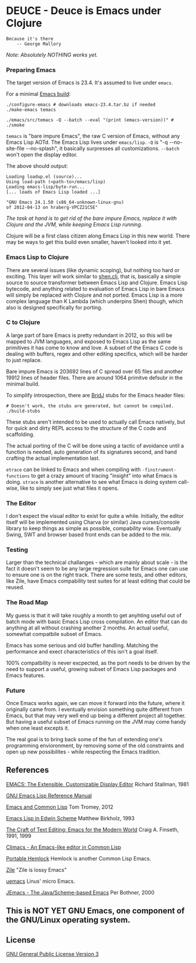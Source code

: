 # DEUCE - Deuce is Emacs under Clojure

    Because it's there
        -- George Mallory


*Note: Absolutely NOTHING works yet.*


### Preparing Emacs

The target version of Emacs is 23.4. It's assumed to live under `emacs`.


For a minimal [Emacs build](http://www.gnu.org/software/emacs/manual/html_node/elisp/Building-Emacs.html):

    ./configure-emacs # downloads emacs-23.4.tar.bz if needed
    ./make-emacs temacs

    ./emacs/src/temacs -Q --batch --eval "(print (emacs-version))" # ./smoke

`temacs` is "bare impure Emacs", the raw C version of Emacs, without any Emacs Lisp AOTd.
The Emacs Lisp lives under `emacs/lisp`. `-Q` is "-q --no-site-file --no-splash", it basically surpresses all customizations. `--batch` won't open the display editor.

The above should output:

    Loading loadup.el (source)...
    Using load-path (<path-to>/emacs/lisp)
    Loading emacs-lisp/byte-run...
    [... loads of Emacs Lisp loaded ...]

    "GNU Emacs 24.1.50 (x86_64-unknown-linux-gnu)
    of 2012-04-13 on hraberg-VPCZ21C5E"


*The task at hand is to get rid of the bare impure Emacs, replace it with Clojure and the JVM, while keeping Emacs Lisp running.*

Clojure will be a first class citizen along Emacs Lisp in this new world. There may be ways to get this build even smaller, haven't looked into it yet.


### Emacs Lisp to Clojure

There are several issues (like dynamic scoping), but nothing too hard or exciting. This layer will work similar to [shen.clj](https://github.com/hraberg/shen.clj), that is, basically a simple source to source transformer between Emacs Lisp and Clojure. Emacs Lisp bytecode, and anything related to evaluation of Emacs Lisp in bare Emacs will simply be replaced with Clojure and not ported. Emacs Lisp is a more complex language than K Lambda (which underpins Shen) though, which also is designed specifically for porting.


### C to Clojure

A large part of bare Emacs is pretty redundant in 2012, so this will be mapped to JVM languages, and exposed to Emacs Lisp as the same primitives it has come to know and love. A subset of the Emacs C code is dealing with buffers, regex and other editing specifics, which will be harder to just replace.

Bare impure Emacs is 203692 lines of C spread over 65 files and another 19912 lines of header files. There are around 1064 primitve defsubr in the minimal build.

To simplify introspection, there are [BridJ](http://code.google.com/p/bridj/) stubs for the Emacs header files:

    # Doesn't work, the stubs are generated, but cannot be compiled.
    ./build-stubs

These stubs aren't intended to be used to actually call Emacs natively, but for quick and dirty REPL access to the structure of the C code and scaffolding.

The actual porting of the C will be done using a tactic of avoidance until a function is needed, auto generation of its signatures second, and hand crafting the actual implementation last.

`etrace` can be linked to Emacs and when compiling with `-finstrument-functions` to get a crazy amount of tracing "insight" into what Emacs is doing. `strace` is another alternative to see what Emacs is doing system call-wise, like to simply see just what files it opens.


### The Editor

I don't expect the visual editor to exist for quite a while. Initially, the editor itself will be implemented using Charva (or similar) Java curses/console library to keep things as simple as possible, compability wise. Eventually Swing, SWT and browser based front ends can be added to the mix.


### Testing

Larger than the technical challanges - which are mainly about scale - is the fact it doesn't seem to be any large regression suite for Emacs one can use to ensure one is on the right track. There are some tests, and other editors, like Zile, have Emacs compability test suites for at least editing that could be reused.


### The Road Map

My guess is that it will take roughly a month to get anyhting useful out of batch mode with basic Emacs Lisp cross compilation. An editor that can do anything at all without crashing another 2 months. An actual useful, somewhat compatbile subset of Emacs.

Emacs has some serious and old buffer handling. Matching the performance and exect characteristics of this isn't a goal itself.

100% compatbility is never excpected, as the port needs to be driven by the need to support a useful, growing subset of Emacs Lisp packages and Emacs features.


### Future

Once Emacs works again, we can move it forward into the future, where it originally came from. I eventually envision something quite different from Emacs, but that may very well end up being a different project all together. But having a useful subset of Emacs running on the JVM may come handy when one least excepts it.

The real goal is to bring back some of the fun of extending one's programming envioronment, by removing some of the old constraints and open up new possibilites - while respecting the Emacs tradition.


## References

[EMACS: The Extensible, Customizable Display Editor](http://www.gnu.org/software/emacs/emacs-paper.html) Richard Stallman, 1981

[GNU Emacs Lisp Reference Manual](http://www.gnu.org/software/emacs/manual/html_node/elisp/index.html)

[Emacs and Common Lisp](http://tromey.com/blog/?p=709) Tom Tromey, 2012

[Emacs Lisp in Edwin Scheme](http://www.dtic.mil/dtic/tr/fulltext/u2/a276721.pdf) Matthew Birkholz, 1993

[The Craft of Text Editing: Emacs for the Modern World](http://www.finseth.com/craft/) Craig A. Finseth, 1991, 1999

[Climacs - An Emacs-like editor in Common Lisp](http://common-lisp.net/project/climacs/)

[Portable Hemlock](http://www.common-lisp.net/project/phemlock/) Hemlock is another Common Lisp Emacs.

[Zile](http://www.gnu.org/software/zile/) "Zile is lossy Emacs"

[uemacs](http://git.kernel.org/?p=editors/uemacs/uemacs.git;a=tree) Linus' micro Emacs.

[JEmacs - The Java/Scheme-based Emacs](http://per.bothner.com/papers/Freenix00/Freenix00.html) Per Bothner, 2000


## This is NOT YET GNU Emacs, one component of the GNU/Linux operating system.


## License

[GNU General Public License Version 3](http://www.gnu.org/licenses/)
